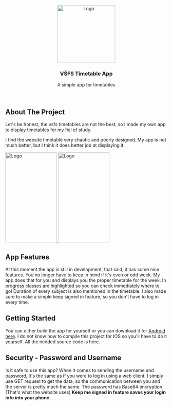 <!-- PROJECT LOGO -->
<br />
<div align="center">
  <a href="https://www.vsfs.cz/">
    <img src="https://cdn.discordapp.com/attachments/355715828513112064/1025150783177621664/vsfs.png" alt="Logo" width="180" height="180">
  </a>

  <h3 align="center">VŠFS Timetable App</h3>

  <p align="center">
    A simple app for timetables
    <br />
    <br />
    <br />
  </p>
</div>

<!-- ABOUT THE PROJECT -->
## About The Project

Let's be honest, the vsfs timetables are not the best, so I made my own app to display timetables for my fiel of study.

I find the website timetable very chaotic and poorly designed. My app is not much better, but I think it does better job at displaying it.

<a href="https://www.vsfs.cz/">
   <img src="https://cdn.discordapp.com/attachments/355715828513112064/1025165249525067806/unknown.png" alt="Logo" width="160" height="280">
  <img src="https://cdn.discordapp.com/attachments/355715828513112064/1025166063698194462/unknown.png" alt="Logo" width="160" height="280">
</a>

<!-- FEATURES -->
## App Features

At this moment the app is still in development, that said, it has some nice features.
You no longer have to keep in mind if it's even or odd week. My app does that for you and displays you the proper timetable for the week.
In progress classes are highlighted so you can check immediately where to go! Duration of every subject is also mentioned in the timetable.
I also made sure to make a simple keep signed in feature, so you don't have to log in every time.

<!-- GETTING STARTED -->
## Getting Started

You can either build the app for yourself or you can download it for <a href="https://github.com/EmkoCZ/VSFS/releases/tag/Beta">Android here</a>.
I do not know how to compile this project for IOS so you'll have to do it yourself. All the needed source code is here.

<!-- SECURITY -->
## Security - Password and Username

Is it safe to use this app? When it comes to sending the username and password, it's the same as if you were to log in using a web client. I simply use GET
request to get the data, so the communication between you and the server is pretty much the same. The password has Base64 encryption. (That's what the website uses)
**Keep me signed in feature saves your login info into your phone.**
